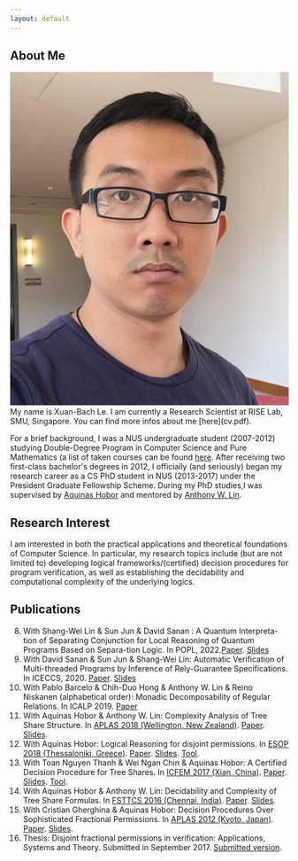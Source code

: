 ```yaml
---
layout: default
---
```


## About Me

<img class="profile-picture" src="me.jpg">
My name is Xuan-Bach Le. I am currently a Research Scientist at RISE Lab, SMU, Singapore. You can find more infos about me [here](cv.pdf).

For a brief background, I was a NUS undergraduate student (2007-2012) studying Double-Degree Program in Computer Science and Pure Mathematics (a list of taken courses can be found [here](courses.html). After receiving two first-class bachelor's degrees in 2012, I officially (and seriously) began my research career as a CS PhD student in NUS (2013-2017) under the President Graduate Fellowship Scheme. During my PhD studies,I was supervised by [Aquinas Hobor](https://www.comp.nus.edu.sg/~hobor/) and mentored by [Anthony W. Lin](https://anthonywlin.github.io/).

## Research Interest

I am interested in both the practical applications and theoretical foundations of Computer Science. In particular, my research topics include (but are not limited to) developing logical frameworks/(certified) decision procedures for program verification, as well as establishing the decidability and computational complexity of the underlying logics.

## Publications
8. With Shang-Wei Lin & Sun Jun & David Sanan : A Quantum Interpreta-tion of Separating Conjunction for Local Reasoning of Quantum Programs Based on Separa-tion Logic. In POPL, 2022.[Paper](/publication/POPL2022.pdf). [Slides](/slides/POPL2022_slides.pdf)
7. With David Sanan & Sun Jun & Shang-Wei Lin: Automatic Verification of Multi-threaded Programs by Inference of Rely-Guarantee Specifications. In ICECCS, 2020. [Paper](/publication/ICECCS2021.pdf). [Slides](/slides/ICECCS2021_slides.pdf)
6. With Pablo Barcelo & Chih-Duo Hong & Anthony W. Lin & Reino
Niskanen (alphabetical order): Monadic Decomposability of Regular Relations. In ICALP 2019. [Paper](/publication/ICALP2019.pdf)
5. With Aquinas Hobor & Anthony W. Lin: Complexity Analysis of Tree Share Structure. In [APLAS 2018 (Wellington, New Zealand)](http://aplas2018.org/). [Paper](/publication/aplas18.pdf). [Slides](/slides/aplas18_slides.pdf).
4. With Aquinas Hobor: Logical Reasoning for disjoint permissions. In [ESOP 2018 (Thessaloniki, Greece)](https://www.etaps.org/index.php/2018/esop). [Paper](/publication/esop18full.pdf). [Slides](/slides/esop18_slides.pdf). [Tool](https://github.com/lexuanbach/share-infer).
3. With Toan Nguyen Thanh & Wei Ngan Chin & Aquinas Hobor: A Certified Decision Procedure for Tree Shares. In [ICFEM 2017 (Xian, China)](http://ictt.xidian.edu.cn/icfem2017/index.html). [Paper](/publication/icfem17full.pdf). [Slides](/slides/icfem17_slides.pdf). [Tool](https://github.com/lexuanbach/certified-permission-procedure).
2. With Aquinas Hobor & Anthony W. Lin: Decidability and Complexity of Tree Share Formulas. In [FSTTCS 2016 (Chennai, India)](https://www.fsttcs.org.in/archives/2016/). [Paper](/publication/fsttcs16.pdf). [Slides](/slides/fsttcs16_slides.pdf).
1. With Cristian Gherghina & Aquinas Hobor: Decision Procedures Over Sophisticated Fractional Permissions. In [APLAS 2012 (Kyoto, Japan)](http://aplas12.kuis.kyoto-u.ac.jp/). [Paper](/publication/aplas12.pdf). [Slides](/slides/aplas12_slides.pdf).
0. Thesis: Disjoint fractional permissions in verification: Applications, Systems and Theory. Submitted in September 2017. [Submitted version](/publication/thesis.pdf).